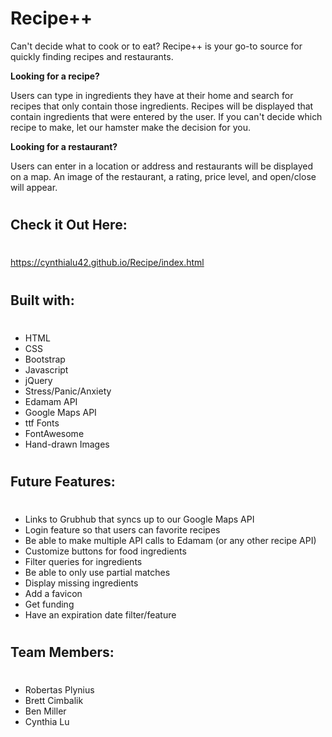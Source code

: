 # Recipe++

Can't decide what to cook or to eat?  Recipe++ is your go-to source for quickly finding recipes and restaurants. 

**Looking for a recipe?**

Users can type in ingredients they have at their home and search for recipes that only contain those ingredients.  Recipes will be displayed that contain ingredients that were entered by the user.  If you can't decide which recipe to make, let our hamster make the decision for you.

**Looking for a restaurant?**

Users can enter in a location or address and restaurants will be displayed on a map.  An image of the restaurant, a rating, price level, and open/close will appear.

#

## Check it Out Here:

#

https://cynthialu42.github.io/Recipe/index.html


#
## Built with:
#
- HTML
- CSS
- Bootstrap
- Javascript
- jQuery
- Stress/Panic/Anxiety
- Edamam API
- Google Maps API
- ttf Fonts
- FontAwesome
- Hand-drawn Images

#
## Future Features:
#
- Links to Grubhub that syncs up to our Google Maps API
- Login feature so that users can favorite recipes
- Be able to make multiple API calls to Edamam (or any other recipe API)
- Customize buttons for food ingredients
- Filter queries for ingredients
- Be able to only use partial matches
- Display missing ingredients
- Add a favicon
- Get funding
- Have an expiration date filter/feature

#
## Team Members:
#

- Robertas Plynius
- Brett Cimbalik
- Ben Miller
- Cynthia Lu


